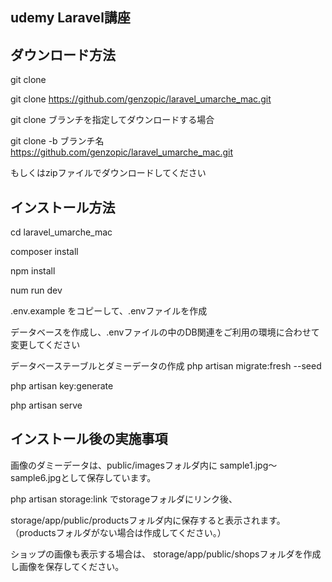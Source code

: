 ## udemy Laravel講座


## ダウンロード方法

git clone

git clone https://github.com/genzopic/laravel_umarche_mac.git

git clone ブランチを指定してダウンロードする場合

git clone -b ブランチ名 https://github.com/genzopic/laravel_umarche_mac.git

もしくはzipファイルでダウンロードしてください

## インストール方法

cd laravel_umarche_mac

composer install

npm install

num run dev

.env.example をコピーして、.envファイルを作成

データベースを作成し、.envファイルの中のDB関連をご利用の環境に合わせて変更してください

データベーステーブルとダミーデータの作成
php artisan migrate:fresh --seed

php artisan key:generate

php artisan serve

## インストール後の実施事項

画像のダミーデータは、public/imagesフォルダ内に
sample1.jpg〜sample6.jpgとして保存しています。

php artisan storage:link でstorageフォルダにリンク後、

storage/app/public/productsフォルダ内に保存すると表示されます。
（productsフォルダがない場合は作成してください。）

ショップの画像も表示する場合は、
storage/app/public/shopsフォルダを作成し画像を保存してください。
